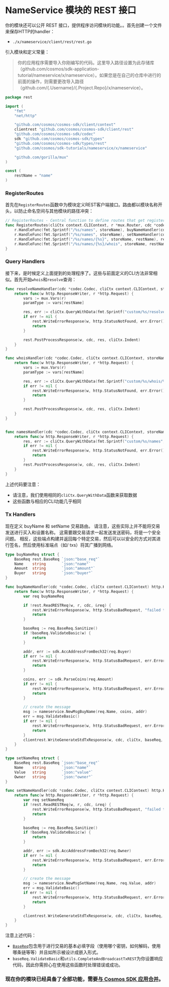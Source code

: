 # NameService 模块的 REST 接口

你的模块还可以公开 REST 接口，提供程序访问模块的功能。。首先创建一个文件来保存HTTP的handler：

- `./x/nameservice/client/rest/rest.go`

引入模块和定义常量：

> 你的应用程序需要导入你刚编写的代码。这里导入路径设置为此存储库（github.com/cosmos/sdk-application-tutorial/nameservice/x/nameservice）。如果您是在自己的仓库中进行的前面的操作，则需要更改导入路径（github.com/{.Username}/{.Project.Repo}/x/nameservice）。

```go
package rest

import (
	"fmt"
	"net/http"

	"github.com/cosmos/cosmos-sdk/client/context"
	clientrest "github.com/cosmos/cosmos-sdk/client/rest"
	"github.com/cosmos/cosmos-sdk/codec"
	sdk "github.com/cosmos/cosmos-sdk/types"
	"github.com/cosmos/cosmos-sdk/types/rest"
	"github.com/cosmos/sdk-tutorials/nameservice/x/nameservice"

	"github.com/gorilla/mux"
)

const (
	restName = "name"
)
```

### RegisterRoutes

首先在`RegisterRoutes`函数中为模块定义REST客户端接口。路由都以模块名称开头，以防止命名空间与其他模块的路径冲突：

```go
// RegisterRoutes - Central function to define routes that get registered by the main application
func RegisterRoutes(cliCtx context.CLIContext, r *mux.Router, cdc *codec.Codec, storeName string) {
	r.HandleFunc(fmt.Sprintf("/%s/names", storeName), buyNameHandler(cdc, cliCtx)).Methods("POST")
	r.HandleFunc(fmt.Sprintf("/%s/names", storeName), setNameHandler(cdc, cliCtx)).Methods("PUT")
	r.HandleFunc(fmt.Sprintf("/%s/names/{%s}", storeName, restName), resolveNameHandler(cdc, cliCtx, storeName)).Methods("GET")
	r.HandleFunc(fmt.Sprintf("/%s/names/{%s}/whois", storeName, restName), whoisHandler(cdc, cliCtx, storeName)).Methods("GET")
}
```

### Query Handlers

接下来，是时候定义上面提到的处理程序了。这些与前面定义的CLI方法非常相似。首先开始`whois`和`resolve`查询：

```go
func resolveNameHandler(cdc *codec.Codec, cliCtx context.CLIContext, storeName string) http.HandlerFunc {
	return func(w http.ResponseWriter, r *http.Request) {
		vars := mux.Vars(r)
		paramType := vars[restName]

		res, err := cliCtx.QueryWithData(fmt.Sprintf("custom/%s/resolve/%s", storeName, paramType), nil)
		if err != nil {
			rest.WriteErrorResponse(w, http.StatusNotFound, err.Error())
			return
		}

		rest.PostProcessResponse(w, cdc, res, cliCtx.Indent)
	}
}

func whoisHandler(cdc *codec.Codec, cliCtx context.CLIContext, storeName string) http.HandlerFunc {
	return func(w http.ResponseWriter, r *http.Request) {
		vars := mux.Vars(r)
		paramType := vars[restName]

		res, err := cliCtx.QueryWithData(fmt.Sprintf("custom/%s/whois/%s", storeName, paramType), nil)
		if err != nil {
			rest.WriteErrorResponse(w, http.StatusNotFound, err.Error())
			return
		}

		rest.PostProcessResponse(w, cdc, res, cliCtx.Indent)
	}
}


func namesHandler(cdc *codec.Codec, cliCtx context.CLIContext, storeName string) http.HandlerFunc {
	return func(w http.ResponseWriter, r *http.Request) {
		res, err := cliCtx.QueryWithData(fmt.Sprintf("custom/%s/names", storeName), nil)
		if err != nil {
			rest.WriteErrorResponse(w, http.StatusNotFound, err.Error())
			return
		}
		rest.PostProcessResponse(w, cdc, res, cliCtx.Indent)
	}
}
```

上述代码要注意：

- 请注意，我们使用相同的`cliCtx.QueryWithData`函数来获取数据
- 这些函数与相应的CLI功能几乎相同

### Tx Handlers

现在定义 buyName 和 setName 交易路由。 请注意，这些实际上并不能将交易发送进行买入和设置名称。 这需要跟交易请求一起发送发送密码，将是一个安全问题。 相反，这些端点构建并返回每个特定交易，然后可以以安全的方式对其进行签名，然后使用标准端点（如/ txs）将其广播到网络。

```go
type buyNameReq struct {
	BaseReq rest.BaseReq `json:"base_req"`
	Name    string       `json:"name"`
	Amount  string       `json:"amount"`
	Buyer   string       `json:"buyer"`
}

func buyNameHandler(cdc *codec.Codec, cliCtx context.CLIContext) http.HandlerFunc {
	return func(w http.ResponseWriter, r *http.Request) {
		var req buyNameReq

		if !rest.ReadRESTReq(w, r, cdc, &req) {
			rest.WriteErrorResponse(w, http.StatusBadRequest, "failed to parse request")
			return
		}

		baseReq := req.BaseReq.Sanitize()
		if !baseReq.ValidateBasic(w) {
			return
		}

		addr, err := sdk.AccAddressFromBech32(req.Buyer)
		if err != nil {
			rest.WriteErrorResponse(w, http.StatusBadRequest, err.Error())
			return
		}

		coins, err := sdk.ParseCoins(req.Amount)
		if err != nil {
			rest.WriteErrorResponse(w, http.StatusBadRequest, err.Error())
			return
		}

		// create the message
		msg := nameservice.NewMsgBuyName(req.Name, coins, addr)
		err = msg.ValidateBasic()
		if err != nil {
			rest.WriteErrorResponse(w, http.StatusBadRequest, err.Error())
			return
		}
		clientrest.WriteGenerateStdTxResponse(w, cdc, cliCtx, baseReq, []sdk.Msg{msg})
	}
}

type setNameReq struct {
	BaseReq rest.BaseReq `json:"base_req"`
	Name    string       `json:"name"`
	Value   string       `json:"value"`
	Owner   string       `json:"owner"`
}

func setNameHandler(cdc *codec.Codec, cliCtx context.CLIContext) http.HandlerFunc {
	return func(w http.ResponseWriter, r *http.Request) {
		var req setNameReq
		if !rest.ReadRESTReq(w, r, cdc, &req) {
			rest.WriteErrorResponse(w, http.StatusBadRequest, "failed to parse request")
			return
		}

		baseReq := req.BaseReq.Sanitize()
		if !baseReq.ValidateBasic(w) {
			return
		}

		addr, err := sdk.AccAddressFromBech32(req.Owner)
		if err != nil {
			rest.WriteErrorResponse(w, http.StatusBadRequest, err.Error())
			return
		}

		// create the message
		msg := nameservice.NewMsgSetName(req.Name, req.Value, addr)
		err = msg.ValidateBasic()
		if err != nil {
			rest.WriteErrorResponse(w, http.StatusBadRequest, err.Error())
			return
		}

		clientrest.WriteGenerateStdTxResponse(w, cdc, cliCtx, baseReq, []sdk.Msg{msg})
	}
}
```



注意上述代码：

- [`BaseReq`](https://godoc.org/github.com/cosmos/cosmos-sdk/client/utils#BaseReq)包含用于进行交易的基本必填字段（使用哪个密钥，如何解码，使用哪条链等等）并且如所示被设计成嵌入形式。
- `baseReq.ValidateBasic`和`utils.CompleteAndBroadcastTxREST`为你设置响应代码，因此你需担心在使用这些函数时处理错误或成功。

###  现在你的模块已经具备了全部功能，需要[与 Cosmos SDK 应用合并](./12-app-complete.md)。

